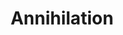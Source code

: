 ---
title: "Annihilation"
year: 2018
rating: 3
stars: "★★★"
rewatched: false
permalink: "annihilation"
watched_on: 2018-03-17
---